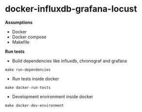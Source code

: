 # docker-influxdb-grafana-locust

**Assumptions**  
- Docker
- Docker compose
- Makefile


**Run tests**  
- Build dependencies like influxdb, chronograf and grafana
````   
make run-dependencies
````  

- Run tests inside docker
````   
make docker-run-tests
````  

- Development environment inside docker
````   
make docker-dev-environment
````  